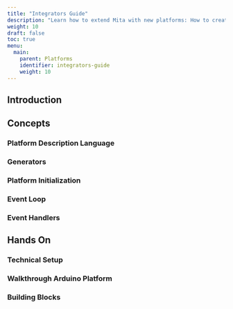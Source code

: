 ```yaml
---
title: "Integrators Guide"
description: "Learn how to extend Mita with new platforms: How to create the required Eclipse plugins, write generators and to what rules your implementation should adhere."
weight: 10
draft: false
toc: true
menu:
  main:
    parent: Platforms
    identifier: integrators-guide
    weight: 10
---
```


## Introduction

## Concepts

### Platform Description Language

### Generators

### Platform Initialization

### Event Loop

### Event Handlers

## Hands On

### Technical Setup

### Walkthrough Arduino Platform

### Building Blocks
